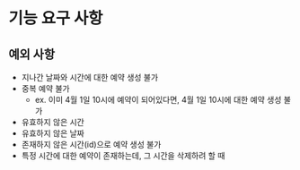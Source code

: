 # 기능 요구 사항

## 예외 사항

* 지나간 날짜와 시간에 대한 예약 생성 불가
* 중복 예약 불가
  * ex. 이미 4월 1일 10시에 예약이 되어있다면, 4월 1일 10시에 대한 예약 생성 불가
* 유효하지 않은 시간
* 유효하지 않은 날짜
* 존재하지 않은 시간(id)으로 예약 생성 불가
* 특정 시간에 대한 예약이 존재하는데, 그 시간을 삭제하려 할 때
